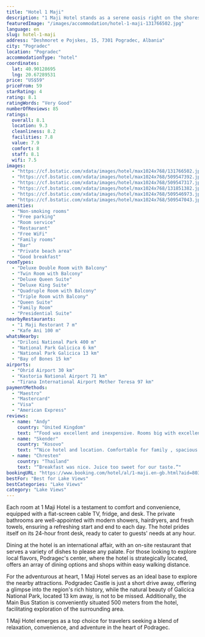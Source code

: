 ```yaml
---
title: "Hotel 1 Maji"
description: "1 Maji Hotel stands as a serene oasis right on the shores of Ohrid Lake, boasting its very own private beach area for guests to enjoy."
featuredImage: "/images/accommodation/hotel-1-maji-131766502.jpg"
language: en
slug: hotel-1-maji
address: "Deshmoret e Pojskes, 15, 7301 Pogradec, Albania"
city: "Pogradec"
location: "Pogradec"
accommodationType: "hotel"
coordinates:
  lat: 40.90128695
  lng: 20.67289531
price: "US$59"
priceFrom: 59
starRating: 4
rating: 8.1
ratingWords: "Very Good"
numberOfReviews: 85
ratings:
  overall: 8.1
  location: 9.3
  cleanliness: 8.2
  facilities: 7.8
  value: 7.9
  comfort: 8
  staff: 8.1
  wifi: 7.5
images:
  - "https://cf.bstatic.com/xdata/images/hotel/max1024x768/131766502.jpg?k=4a7ab2c27141b15176d6510c0188772c325948d21a506126392d41d37da7ff4e&o=&hp=1"
  - "https://cf.bstatic.com/xdata/images/hotel/max1024x768/509547392.jpg?k=b2513e0ae6019691debca561a491001ca380bf369f9c086063bf86153df8f27f&o=&hp=1"
  - "https://cf.bstatic.com/xdata/images/hotel/max1024x768/509547317.jpg?k=f9b8314a2f7a75b01887ed5f4a0a2d834cff896cec84283931cebb697051ee8c&o=&hp=1"
  - "https://cf.bstatic.com/xdata/images/hotel/max1024x768/131851382.jpg?k=b48c6a58b0e03df0d5f9d152f1168c78cbd9286db2e931779d5e522e833b7d2e&o=&hp=1"
  - "https://cf.bstatic.com/xdata/images/hotel/max1024x768/509546973.jpg?k=02b712875b6c7636fd4d6e1ba0246142788b9ab82a85bb38c6f187e59c7a6b81&o=&hp=1"
  - "https://cf.bstatic.com/xdata/images/hotel/max1024x768/509547043.jpg?k=fcfca30d6e59c1a886c8c7619a04a278e51837dd440d77522c32437c8c535465&o=&hp=1"
amenities:
  - "Non-smoking rooms"
  - "Free parking"
  - "Room service"
  - "Restaurant"
  - "Free WiFi"
  - "Family rooms"
  - "Bar"
  - "Private beach area"
  - "Good breakfast"
roomTypes:
  - "Deluxe Double Room with Balcony"
  - "Twin Room with Balcony"
  - "Deluxe Queen Suite"
  - "Deluxe King Suite"
  - "Quadruple Room with Balcony"
  - "Triple Room with Balcony"
  - "Queen Suite"
  - "Family Room"
  - "Presidential Suite"
nearbyRestaurants:
  - "1 Maji Restorant 7 m"
  - "Kafe Ani 100 m"
whatsNearby:
  - "Driloni National Park 400 m"
  - "National Park Galicica 6 km"
  - "National Park Galicica 13 km"
  - "Bay of Bones 15 km"
airports:
  - "Ohrid Airport 30 km"
  - "Kastoria National Airport 71 km"
  - "Tirana International Airport Mother Teresa 97 km"
paymentMethods:
  - "Maestro"
  - "Mastercard"
  - "Visa"
  - "American Express"
reviews:
  - name: "Andy"
    country: "United Kingdom"
    text: "“Food was excellent and inexpensive. Rooms big with excellent view and great location.”"
  - name: "Skender"
    country: "Kosovo"
    text: "“Nice hotel and location. Comfortable for family , spacious rooms and clean.”"
  - name: "Chresten"
    country: "Thailand"
    text: "“Breakfast was nice. Juice too sweet for our taste.”"
bookingURL: "https://www.booking.com/hotel/al/1-maji.en-gb.html?aid=8035640"
bestFor: "Best for Lake Views"
bestCategories: "Lake Views"
category: "Lake Views"
---
```


Each room at 1 Maji Hotel is a testament to comfort and convenience, equipped with a flat-screen cable TV, fridge, and desk. The private bathrooms are well-appointed with modern showers, hairdryers, and fresh towels, ensuring a refreshing start and end to each day. The hotel prides itself on its 24-hour front desk, ready to cater to guests' needs at any hour.

Dining at the hotel is an international affair, with an on-site restaurant that serves a variety of dishes to please any palate. For those looking to explore local flavors, Podragec's center, where the hotel is strategically located, offers an array of dining options and shops within easy walking distance.

For the adventurous at heart, 1 Maji Hotel serves as an ideal base to explore the nearby attractions. Podgradec Castle is just a short drive away, offering a glimpse into the region's rich history, while the natural beauty of Galicica National Park, located 13 km away, is not to be missed. Additionally, the Main Bus Station is conveniently situated 500 meters from the hotel, facilitating exploration of the surrounding area.

1 Maji Hotel emerges as a top choice for travelers seeking a blend of relaxation, convenience, and adventure in the heart of Podragec.